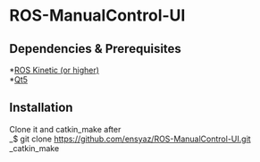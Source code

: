 # ROS-ManualControl-UI
## Dependencies & Prerequisites
*[ROS Kinetic (or higher)](http://wiki.ros.org/ROS/Installation)\
*[Qt5](https://www.qt.io/download)
## Installation
Clone it and catkin_make after\
_$ git clone https://github.com/ensyaz/ROS-ManualControl-UI.git <br/>
_catkin_make


